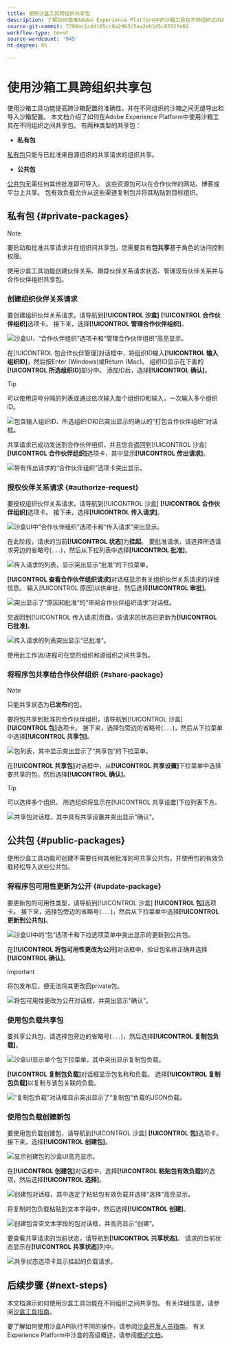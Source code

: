 ```yaml
---
title: 使用沙盒工具跨组织共享包
description: 了解如何使用Adobe Experience Platform中的沙箱工具在不同组织之间共享包。
source-git-commit: 77994c1cdd185cc8a2963c5aa2eb345c8702fe02
workflow-type: tm+mt
source-wordcount: '945'
ht-degree: 0%

---
```


# 使用沙箱工具跨组织共享包

使用沙箱工具功能提高跨沙箱配置的准确性，并在不同组织的沙箱之间无缝导出和导入沙箱配置。 本文档介绍了如何在Adobe Experience Platform中使用沙箱工具在不同组织之间共享包。 有两种类型的共享包：

- **私有包**

[私有包](#private-packages)只能与已批准来自源组织的共享请求的组织共享。

- **公共包**

[公共包](#public-packages)无需任何其他批准即可导入。 这些资源包可以在合作伙伴的网站、博客或平台上共享。 包有效负载允许从这些渠道复制包并将其粘贴到目标组织。

## 私有包 {#private-packages}

>[!NOTE]
>
>要启动和批准共享请求并在组织间共享包，您需要具有&#x200B;**包共享**&#x200B;基于角色的访问控制权限。

使用沙盒工具功能创建伙伴关系、跟踪伙伴关系请求状态、管理现有伙伴关系并与合作伙伴组织共享包。

### 创建组织伙伴关系请求

要创建组织伙伴关系请求，请导航到&#x200B;**[!UICONTROL 沙盒]** **[!UICONTROL 合作伙伴组织]**&#x200B;选项卡。 接下来，选择&#x200B;**[!UICONTROL 管理合作伙伴组织]**。

![沙盒UI，“合作伙伴组织”选项卡和“管理合作伙伴组织”高亮显示。](../images/ui/sandbox-tooling/private-manage-partner-orgs.png)

在[!UICONTROL 包合作伙伴管理]对话框中，将组织ID输入&#x200B;**[!UICONTROL 输入组织ID]**，然后按Enter (Windows)或Return (Mac)。 组织ID显示在下面的&#x200B;**[!UICONTROL 所选组织ID]**&#x200B;部分中。 添加ID后，选择&#x200B;**[!UICONTROL 确认]**。

>[!TIP]
>
>可以使用逗号分隔的列表或通过依次输入每个组织ID和输入，一次输入多个组织ID。

![包含输入组织ID、所选组织ID和已突出显示的确认的“打包合作伙伴组织”对话框。](../images/ui/sandbox-tooling/private-enter-org-id.png)

共享请求已成功发送到合作伙伴组织，并且您会返回到[!UICONTROL 沙盒] **[!UICONTROL 合作伙伴组织]**&#x200B;选项卡，其中显示&#x200B;**[!UICONTROL 传出请求]**。

![带有传出请求的“合作伙伴组织”选项卡突出显示。](../images/ui/sandbox-tooling/private-outgoing-request.png)

### 授权伙伴关系请求 {#authorize-request}

要授权组织伙伴关系请求，请导航到[!UICONTROL 沙盒] **[!UICONTROL 合作伙伴组织]**&#x200B;选项卡。 接下来，选择&#x200B;**[!UICONTROL 传入请求]**。

![沙盒UI中“合作伙伴组织”选项卡和“传入请求”突出显示。](../images/ui/sandbox-tooling/private-authorise-partner-org.png)

在此阶段，请求的当前&#x200B;**[!UICONTROL 状态]**&#x200B;为&#x200B;**挂起**。 要批准请求，请选择所选请求旁边的省略号(`...`)，然后从下拉列表中选择&#x200B;**[!UICONTROL 批准]**。

![传入请求的列表，显示突出显示“批准”的下拉菜单。](../images/ui/sandbox-tooling/private-approve-partner-org.png)

**[!UICONTROL 查看合作伙伴组织请求]**&#x200B;对话框显示有关组织伙伴关系请求的详细信息。 输入[!UICONTROL 原因]以供审批，然后选择&#x200B;**[!UICONTROL 审批]**。

![突出显示了“原因和批准”的“审阅合作伙伴组织请求”对话框。](../images/ui/sandbox-tooling/private-approval-partner-org.png)

您返回到[!UICONTROL 传入请求]页面，该请求的状态已更新为&#x200B;**[!UICONTROL 已批准]**。

![传入请求的列表突出显示“已批准”。](../images/ui/sandbox-tooling/private-approved-partner-org.png)

使用此工作流/进程可在您的组织和源组织之间共享包。

### 将程序包共享给合作伙伴组织 {#share-package}

>[!NOTE]
>
>只能共享状态为&#x200B;**已发布**&#x200B;的包。

要将包共享到批准的合作伙伴组织，请导航到[!UICONTROL 沙盒] **[!UICONTROL 包]**&#x200B;选项卡。 接下来，选择包旁边的省略号(`...`)，然后从下拉菜单中选择&#x200B;**[!UICONTROL 共享包]**。

![包列表，其中显示突出显示了“共享包”的下拉菜单。](../images/ui/sandbox-tooling/private-share-package.png)

在&#x200B;**[!UICONTROL 共享包]**&#x200B;对话框中，从&#x200B;**[!UICONTROL 共享设置]**&#x200B;下拉菜单中选择要共享的包，然后选择&#x200B;**[!UICONTROL 确认]**。

>[!TIP]
>
>可以选择多个组织。 所选组织将显示在[!UICONTROL 共享设置]下拉列表下方。

![共享包对话框，其中具有共享设置并突出显示“确认”。](../images/ui/sandbox-tooling/private-share-package-confirm.png)

## 公共包 {#public-packages}

使用沙盒工具功能可创建不需要任何其他批准的可共享公共包，并使用包的有效负载轻松导入这些公共包。

### 将程序包可用性更新为公开 {#update-package}

要更新包的可用性类型，请导航到[!UICONTROL 沙盒] **[!UICONTROL 包]**&#x200B;选项卡。 接下来，选择包旁边的省略号(`...`)，然后从下拉菜单中选择&#x200B;**[!UICONTROL 更新到公共包]**。

![沙盒UI中的“包”选项卡和下拉选项菜单中突出显示的更新到公共包。](../images/ui/sandbox-tooling/update-to-public.png)

在&#x200B;**[!UICONTROL 将包可用性更改为公开]**&#x200B;对话框中，验证包名称正确并选择&#x200B;**[!UICONTROL 确认]**。

>[!IMPORTANT]
>
> 将包发布后，便无法将其更改回private包。

![将包可用性更改为公开对话框，并突出显示“确认”。](../images/ui/sandbox-tooling/change-package-availability.png)

### 使用包负载共享包

要共享公共包，请选择包旁边的省略号(`...`)，然后选择&#x200B;**[!UICONTROL 复制包负载]**。

![沙盒UI显示单个包下拉菜单，其中突出显示复制包负载。](../images/ui/sandbox-tooling/copy-package-payload.png)

**[!UICONTROL 复制包负载]**&#x200B;对话框显示包名称和负载。 选择&#x200B;**[!UICONTROL 复制包负载]**&#x200B;以复制与该包关联的负载。

![“复制包负载”对话框显示突出显示了“复制包”负载的JSON负载。](../images/ui/sandbox-tooling/confirm-payload-copy.png)

### 使用包负载创建新包

要使用包负载创建包，请导航到[!UICONTROL 沙盒] **[!UICONTROL 包]**&#x200B;选项卡。 接下来，选择&#x200B;**[!UICONTROL 创建包]**。

![显示创建包的沙盒UI高亮显示。](../images/ui/sandbox-tooling/create-package.png)

在&#x200B;**[!UICONTROL 创建包]**&#x200B;对话框中，选择&#x200B;**[!UICONTROL 粘贴包有效负载]**&#x200B;的选项，然后选择&#x200B;**[!UICONTROL 选择]**。

![创建包对话框，其中选定了粘贴包有效负载并选择“选择”高亮显示。](../images/ui/sandbox-tooling/create-package-options.png)

将复制的包负载粘贴到文本字段中，然后选择&#x200B;**[!UICONTROL 创建]**。

![创建包含空文本字段的包对话框，并高亮显示“创建”。](../images/ui/sandbox-tooling/paste-payload.png)

要查看共享请求的当前状态，请导航到&#x200B;**[!UICONTROL 共享状态]**。 请求的当前状态显示在&#x200B;**[!UICONTROL 共享状态]**&#x200B;列中。

![共享状态选项卡显示挂起的负载请求。](../images/ui/sandbox-tooling/sharing-status.png)

## 后续步骤 {#next-steps}

本文档演示如何使用沙盒工具功能在不同组织之间共享包。 有关详细信息，请参阅[沙盒工具指南](../ui/sandbox-tooling.md)。

要了解如何使用沙盒API执行不同的操作，请参阅[沙盒开发人员指南](../api/getting-started.md)。 有关Experience Platform中沙盒的高级概述，请参阅[概述文档](../home.md)。
